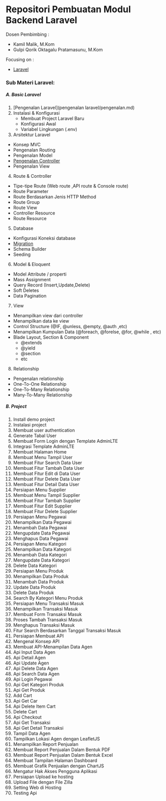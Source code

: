 # Repositori Pembuatan Modul Backend Laravel

Dosen Pembimbing :

- Kamil Malik, M.Kom
- Gulpi Qorik Oktagalu Pratamasunu, M.Kom

Focusing on :

- [Laravel](https://laravel.com/)

### Sub Materi Laravel:

##### A. Basic Laravel

1. [Pengenalan Laravel](pengenalan laravel/pengenalan.md)
2. Instalasi & Konfigurasi
   - Membuat Project Laravel Baru
   - Konfigurasi Awal
   - Variabel Lingkungan (.env)
3. Arsitektur Laravel
  - Konsep MVC
  - Pengenalan Routing
  - Pengenalan Model
  - [Pengenalan Controller](pengenalancontroller/controller.md)
  - Pengenalan View
4. Route & Controller
  - Tipe-tipe Route (Web route ,API route & Console route)
  - Route Parameter
  - Route Berdasarkan Jenis HTTP Method
  - Route Group
  - Route View
  - Controller Resource
  - Route Resource
5. Database
  - Konfigurasi Koneksi database
  - [Migration](database/pengantar_migration.md)
  - Schema Builder
  - Seeding
6. Model & Eloquent
  - Model Attribute / properti
  - Mass Assignment
  - Query Record (Insert,Update,Delete)
  - Soft Deletes
  - Data Pagination
7. View
  - Menampilkan view dari controller
  - Menampilkan data ke view
  - Control Structure (@IF, @unless, @empty, @auth ,etc)
  - Menampilkan Kumpulan Data (@foreach, @forelse, @for, @while , etc) 
  - Blade Layout, Section & Component
      - @extends
      - @yield
      - @section
      - etc
8. Relationship
  - Pengenalan relationship
  - One-To-One Relationship
  - One-To-Many Relationship
  - Many-To-Many Relationship

##### B. Project

1. Install demo project
2. Instalasi project
3. Membuat user authentication
4. Generate Tabal User
5. Membuat Form Login dengan Template AdminLTE
6. Integrasi Template AdminLTE
7. Membuat Halaman Home
8. Membuat Menu Tampil User
9. Membuat Fitur Search Data User
10. Membuat Fitur Tambah Data User
11. Membuat Fitur Edit di Data User
12. Membuat Fitur Delete Data User
13. Membuat Fitur Detail Data User
14. Persiapan Menu Supplier
15. Membuat Menu Tampil Supplier
16. Membuat Fitur Tambah Supplier
17. Membuat Fitur Edit Supplier
18. Membuat Fitur Delete Supplier
19. Persiapan Menu Pegawai
20. Menampilkan Data Pegawai
21. Menambah Data Pegawai
22. Mengupdate Data Pegawai
23. Menghapus Data Pegawai
24. Persiapan Menu Kategori
25. Menampilkan Data Kategori
26. Menambah Data Kategori
27. Mengupdate Data Kategori
28. Delete Data Kategori
29. Persiapan Menu Produk
30. Menampilkan Data Produk
31. Menambah Data Produk
32. Update Data Produk
33. Delete Data Produk
34. Search By Kategori Menu Produk
35. Persiapan Menu Transaksi Masuk
36. Menampilkan Transaksi Masuk
37. Membuat Form Transaksi Masuk
38. Proses Tambah Transaksi Masuk
39. Menghapus Transaksi Masuk
40. Fitur Search Berdasarkan Tanggal Transaksi Masuk
41. Persiapan Membuat API
42. Mengenal Konsep API
43. Membuat API-Menampilan Data Agen
44. Api Input Data Agen
45. Api Detail Agen
46. Api Update Agen
47. Api Delete Data Agen
48. Api Search Data Agen
49. Api Login Pegawai
50. Api Get Kategori Produk
51. Api Get Produk
52. Add Cart
53. Api Get Car
54. Api Delete Item Cart
55. Delete Cart
56. Api Checkout
57. Api Get Transaksi
58. Api Get Detail Transaksi
59. Tampil Data Agen
60. Tampilkan Lokasi Agen dengan LeafletJS
61. Menampilkan Report Penjualan
62. Membuat Report Penjualan Dalam Bentuk PDF
63. Membuat Report Penjualan Dalam Bentuk Excel
64. Membuat Tampilan Halaman Dashboard
65. Membuat Grafik Penjualan dengan ChartJS
66. Mengatur Hak Akses Pengguna Aplikasi
67. Persiapan Upload ke hosting
68. Upload File dengan File Zilla
69. Setting Web di Hosting
70. Testing Api
